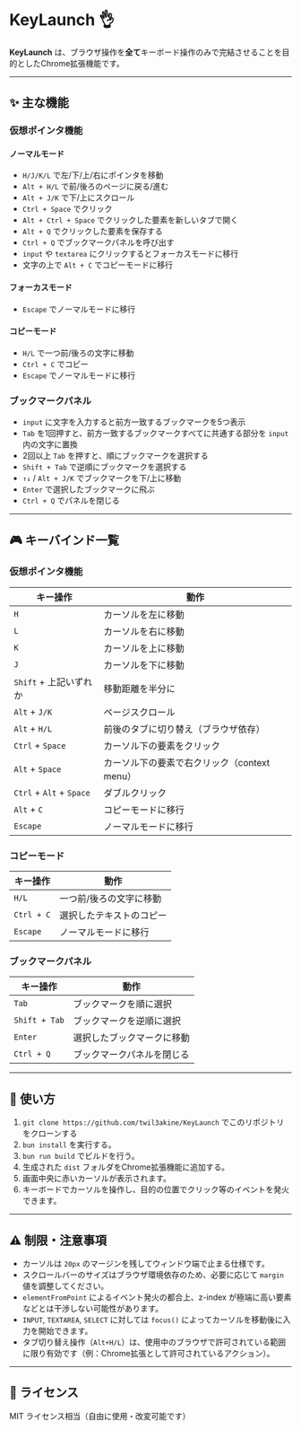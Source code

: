 # KeyLaunch 👌

**KeyLaunch** は、ブラウザ操作を**全て**キーボード操作のみで完結させることを目的としたChrome拡張機能です。

---

## ✨ 主な機能

### 仮想ポインタ機能
#### ノーマルモード
- `H/J/K/L` で左/下/上/右にポインタを移動
- `Alt + H/L` で前/後ろのページに戻る/進む
- `Alt + J/K` で下/上にスクロール
- `Ctrl + Space` でクリック
- `Alt + Ctrl + Space` でクリックした要素を新しいタブで開く
- `Alt + Q` でクリックした要素を保存する
- `Ctrl + Q` でブックマークパネルを呼び出す
- `input` や `textarea` にクリックするとフォーカスモードに移行
- 文字の上で `Alt + C` でコピーモードに移行

#### フォーカスモード
- `Escape` でノーマルモードに移行

#### コピーモード
- `H/L` で一つ前/後ろの文字に移動
- `Ctrl + C` でコピー
- `Escape` でノーマルモードに移行

### ブックマークパネル
- `input` に文字を入力すると前方一致するブックマークを5つ表示
- `Tab` を1回押すと、前方一致するブックマークすべてに共通する部分を `input` 内の文字に置換
- 2回以上 `Tab` を押すと、順にブックマークを選択する
- `Shift + Tab` で逆順にブックマークを選択する
- `↑↓` / `Alt + J/K` でブックマークを下/上に移動
- `Enter` で選択したブックマークに飛ぶ
- `Ctrl + Q` でパネルを閉じる

---

## 🎮 キーバインド一覧

### 仮想ポインタ機能
| キー操作                     | 動作                                  |
|-----------------------------|---------------------------------------|
| `H`                         | カーソルを左に移動                     |
| `L`                         | カーソルを右に移動                     |
| `K`                         | カーソルを上に移動                     |
| `J`                         | カーソルを下に移動                     |
| `Shift` + 上記いずれか        | 移動距離を半分に                        |
| `Alt` + `J/K`               | ページスクロール                       |
| `Alt` + `H/L`               | 前後のタブに切り替え（ブラウザ依存）     |
| `Ctrl` + `Space`            | カーソル下の要素をクリック               |
| `Alt` + `Space`             | カーソル下の要素で右クリック（context menu）|
| `Ctrl` + `Alt` + `Space`    | ダブルクリック                         |
| `Alt` + `C`                 | コピーモードに移行                     |
| `Escape`                    | ノーマルモードに移行                   |

### コピーモード
| キー操作                     | 動作                                  |
|-----------------------------|---------------------------------------|
| `H/L`                       | 一つ前/後ろの文字に移動                 |
| `Ctrl + C`                  | 選択したテキストのコピー               |
| `Escape`                    | ノーマルモードに移行                   |

### ブックマークパネル
| キー操作                     | 動作                                  |
|-----------------------------|---------------------------------------|
| `Tab`                       | ブックマークを順に選択                 |
| `Shift + Tab`               | ブックマークを逆順に選択               |
| `Enter`                     | 選択したブックマークに移動             |
| `Ctrl + Q`                  | ブックマークパネルを閉じる             |

---

## 🔧 使い方

1. `git clone https://github.com/twil3akine/KeyLaunch` でこのリポジトリをクローンする
2. `bun install` を実行する。
3. `bun run build` でビルドを行う。
4. 生成された `dist` フォルダをChrome拡張機能に追加する。
5. 画面中央に赤いカーソルが表示されます。
6. キーボードでカーソルを操作し、目的の位置でクリック等のイベントを発火できます。

---

## ⚠️ 制限・注意事項

- カーソルは `20px` のマージンを残してウィンドウ端で止まる仕様です。
- スクロールバーのサイズはブラウザ環境依存のため、必要に応じて `margin` 値を調整してください。
- `elementFromPoint` によるイベント発火の都合上、z-index が極端に高い要素などとは干渉しない可能性があります。
- `INPUT`, `TEXTAREA`, `SELECT` に対しては `focus()` によってカーソルを移動後に入力を開始できます。
- タブ切り替え操作（`Alt+H/L`）は、使用中のブラウザで許可されている範囲に限り有効です（例：Chrome拡張として許可されているアクション）。

---

## 📄 ライセンス

MIT ライセンス相当（自由に使用・改変可能です）
